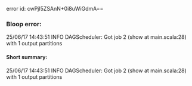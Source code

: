 error id: cwPjI5ZSAnN+0i8uWiGdmA==
### Bloop error:

25/06/17 14:43:51 INFO DAGScheduler: Got job 2 (show at main.scala:28) with 1 output partitions
#### Short summary: 

25/06/17 14:43:51 INFO DAGScheduler: Got job 2 (show at main.scala:28) with 1 output partitions